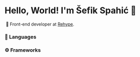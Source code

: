 <h1>Hello, World! I'm Šefik Spahić&nbsp;👋</h1>

&nbsp;💼&nbsp;Front-end developer at <a href= "https://rehype.io/">Rehype</a>.<br>


### 👅&nbsp;Languages


### ⚙️&nbsp;Frameworks
